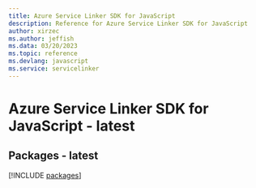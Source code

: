 ```yaml
---
title: Azure Service Linker SDK for JavaScript
description: Reference for Azure Service Linker SDK for JavaScript
author: xirzec
ms.author: jeffish
ms.data: 03/20/2023
ms.topic: reference
ms.devlang: javascript
ms.service: servicelinker
---
```

# Azure Service Linker SDK for JavaScript - latest
## Packages - latest
[!INCLUDE [packages](service-linker-index.md)]